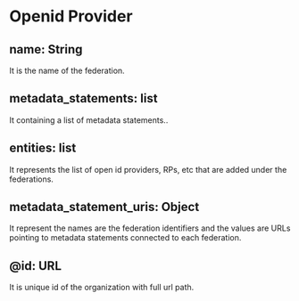 # Openid Provider

## name: String
It is the name of the federation.

## metadata_statements: list
It containing a list of metadata statements..

## entities: list
It represents the list of open id providers, RPs, etc that are added under the federations.

## metadata_statement_uris: Object
It represent the names are the federation identifiers and the values are URLs pointing to metadata statements connected to each federation.

## @id: URL
It is unique id of the organization with full url path.